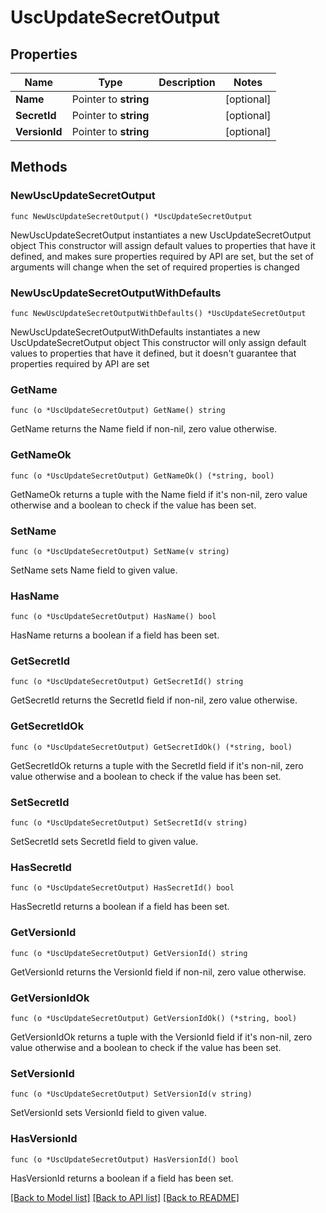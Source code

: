 # UscUpdateSecretOutput

## Properties

Name | Type | Description | Notes
------------ | ------------- | ------------- | -------------
**Name** | Pointer to **string** |  | [optional] 
**SecretId** | Pointer to **string** |  | [optional] 
**VersionId** | Pointer to **string** |  | [optional] 

## Methods

### NewUscUpdateSecretOutput

`func NewUscUpdateSecretOutput() *UscUpdateSecretOutput`

NewUscUpdateSecretOutput instantiates a new UscUpdateSecretOutput object
This constructor will assign default values to properties that have it defined,
and makes sure properties required by API are set, but the set of arguments
will change when the set of required properties is changed

### NewUscUpdateSecretOutputWithDefaults

`func NewUscUpdateSecretOutputWithDefaults() *UscUpdateSecretOutput`

NewUscUpdateSecretOutputWithDefaults instantiates a new UscUpdateSecretOutput object
This constructor will only assign default values to properties that have it defined,
but it doesn't guarantee that properties required by API are set

### GetName

`func (o *UscUpdateSecretOutput) GetName() string`

GetName returns the Name field if non-nil, zero value otherwise.

### GetNameOk

`func (o *UscUpdateSecretOutput) GetNameOk() (*string, bool)`

GetNameOk returns a tuple with the Name field if it's non-nil, zero value otherwise
and a boolean to check if the value has been set.

### SetName

`func (o *UscUpdateSecretOutput) SetName(v string)`

SetName sets Name field to given value.

### HasName

`func (o *UscUpdateSecretOutput) HasName() bool`

HasName returns a boolean if a field has been set.

### GetSecretId

`func (o *UscUpdateSecretOutput) GetSecretId() string`

GetSecretId returns the SecretId field if non-nil, zero value otherwise.

### GetSecretIdOk

`func (o *UscUpdateSecretOutput) GetSecretIdOk() (*string, bool)`

GetSecretIdOk returns a tuple with the SecretId field if it's non-nil, zero value otherwise
and a boolean to check if the value has been set.

### SetSecretId

`func (o *UscUpdateSecretOutput) SetSecretId(v string)`

SetSecretId sets SecretId field to given value.

### HasSecretId

`func (o *UscUpdateSecretOutput) HasSecretId() bool`

HasSecretId returns a boolean if a field has been set.

### GetVersionId

`func (o *UscUpdateSecretOutput) GetVersionId() string`

GetVersionId returns the VersionId field if non-nil, zero value otherwise.

### GetVersionIdOk

`func (o *UscUpdateSecretOutput) GetVersionIdOk() (*string, bool)`

GetVersionIdOk returns a tuple with the VersionId field if it's non-nil, zero value otherwise
and a boolean to check if the value has been set.

### SetVersionId

`func (o *UscUpdateSecretOutput) SetVersionId(v string)`

SetVersionId sets VersionId field to given value.

### HasVersionId

`func (o *UscUpdateSecretOutput) HasVersionId() bool`

HasVersionId returns a boolean if a field has been set.


[[Back to Model list]](../README.md#documentation-for-models) [[Back to API list]](../README.md#documentation-for-api-endpoints) [[Back to README]](../README.md)


